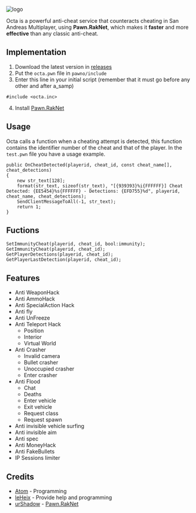 ![logo](https://i.imgur.com/RwQNuf4.png)

Octa is a powerful anti-cheat service that counteracts cheating in San Andreas Multiplayer, using **Pawn.RakNet**, which makes it **faster** and more **effective** than any classic anti-cheat.


## Implementation

1. Download the latest version in [releases](https://github.com/RealAtom/octa-anticheat/releases)
2. Put the `octa.pwn` file in `pawno/include`
3. Enter this line in your initial script (remember that it must go before any other and after a_samp)
```pawn
#include <octa.inc>
```
4. Install [Pawn.RakNet](https://github.com/urShadow/Pawn.RakNet/)

## Usage
Octa calls a function when a cheating attempt is detected, this function contains the identifier number of the cheat and that of the player. In the `test.pwn` file you have a usage example.

```pawn
public OnCheatDetected(playerid, cheat_id, const cheat_name[], cheat_detections)
{
	new str_text[128];
	format(str_text, sizeof(str_text), "[{939393}%i{FFFFFF}] Cheat Detected: {EE5454}%s{FFFFFF} - Detections: {EFD755}%d", playerid, cheat_name, cheat_detections);
	SendClientMessageToAll(-1, str_text);
	return 1;
}
```

## Fuctions
```pawn
SetImmunityCheat(playerid, cheat_id, bool:immunity);
GetImmunityCheat(playerid, cheat_id);
GetPlayerDetections(playerid, cheat_id);
GetPlayerLastDetection(playerid, cheat_id);
```

## Features
* Anti WeaponHack
* Anti AmmoHack
* Anti SpecialAction Hack
* Anti fly
* Anti UnFreeze
* Anti Teleport Hack
	- Position
	- Interior
	- Virtual World
* Anti Crasher
	- Invalid camera
	- Bullet crasher
	- Unoccupied crasher
	- Enter crasher
* Anti Flood
	- Chat
	- Deaths
	- Enter vehicle
	- Exit vehicle
	- Request class
	- Request spawn
* Anti invisible vehicle surfing
* Anti invisible aim
* Anti spec
* Anti MoneyHack
* Anti FakeBullets
* IP Sessions limiter

## Credits
* [Atom](https://github.com/RealAtom) - Programming
* [leHeix](https://github.com/leHeix) - Provide help and programming
* [urShadow](https://github.com/urShadow) - [Pawn.RakNet](https://github.com/urShadow/Pawn.RakNet/)
